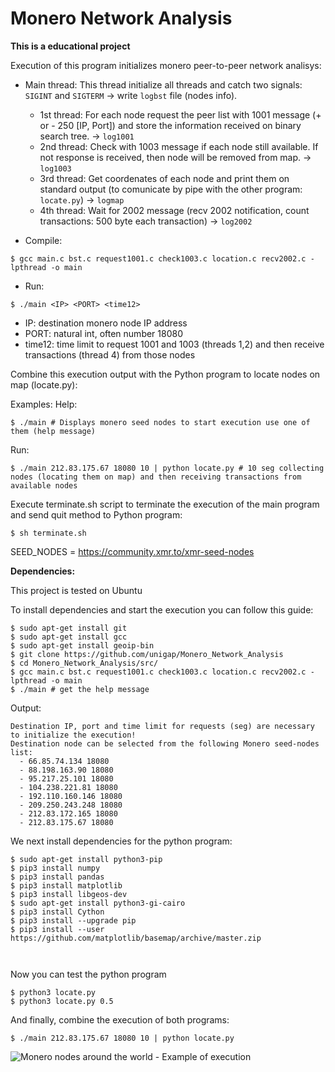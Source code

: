 # Monero Network Analysis
<b> This is a educational project </b>

 Execution of this program initializes monero peer-to-peer network analisys:
 *   Main thread: This thread initialize all threads and catch two signals: ```SIGINT``` and ```SIGTERM``` -> write ```logbst``` file (nodes info).
     - 1st thread: For each node request the peer list with 1001 message (+ or - 250 [IP, Port]) and store the information received on binary search tree. -> ```log1001```
     - 2nd thread: Check with 1003 message if each node still available. If not response is received, then node will be removed from map.                  -> ```log1003```
     - 3rd thread: Get coordenates of each node and print them on standard output (to comunicate by pipe with the other program: ```locate.py```)                -> ```logmap```
     - 4th thread: Wait for 2002 message (recv 2002 notification, count transactions: 500 byte each transaction)                                           -> ```log2002```

 * Compile:
```
$ gcc main.c bst.c request1001.c check1003.c location.c recv2002.c -lpthread -o main
```
 * Run:     
```
$ ./main <IP> <PORT> <time12>
```
 * IP: destination monero node IP address
 * PORT: natural int, often number 18080
 * time12: time limit to request 1001 and 1003 (threads 1,2) and then receive transactions (thread 4) from those nodes
 
 Combine this execution output with the Python program to locate nodes on map (locate.py):

Examples:
 Help: 
```
$ ./main # Displays monero seed nodes to start execution use one of them (help message)
 ```
 Run: 
```
$ ./main 212.83.175.67 18080 10 | python locate.py # 10 seg collecting nodes (locating them on map) and then receiving transactions from available nodes
```

Execute terminate.sh script to terminate the execution of the main program and send quit method to Python program:
```
$ sh terminate.sh
```

 SEED_NODES = https://community.xmr.to/xmr-seed-nodes



<b> Dependencies: </b>

This project is tested on Ubuntu

To install dependencies and start the execution you can follow this guide:

```
$ sudo apt-get install git
$ sudo apt-get install gcc
$ sudo apt-get install geoip-bin
$ git clone https://github.com/unigap/Monero_Network_Analysis
$ cd Monero_Network_Analysis/src/
$ gcc main.c bst.c request1001.c check1003.c location.c recv2002.c -lpthread -o main
$ ./main # get the help message
```
Output:
```
Destination IP, port and time limit for requests (seg) are necessary to initialize the execution!
Destination node can be selected from the following Monero seed-nodes list: 
  - 66.85.74.134 18080
  - 88.198.163.90 18080
  - 95.217.25.101 18080
  - 104.238.221.81 18080
  - 192.110.160.146 18080
  - 209.250.243.248 18080
  - 212.83.172.165 18080
  - 212.83.175.67 18080
```
We next install dependencies for the python program:
```
$ sudo apt-get install python3-pip
$ pip3 install numpy
$ pip3 install pandas
$ pip3 install matplotlib
$ pip3 install libgeos-dev
$ sudo apt-get install python3-gi-cairo
$ pip3 install Cython
$ pip3 install --upgrade pip
$ pip3 install --user https://github.com/matplotlib/basemap/archive/master.zip



```
Now you can test the python program
```
$ python3 locate.py
$ python3 locate.py 0.5
```

And finally, combine the execution of both programs:
```
$ ./main 212.83.175.67 18080 10 | python locate.py
```

<img src="..//main/imgs/mapa.png" alt="Monero nodes around the world - Example of execution">
<!--<img src="../main/imgs/map.svg" alt="Monero nodes around the world - Example of execution">-->


